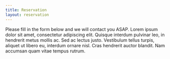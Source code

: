 ```yaml
---
title: Reservation
layout: reservation
---
```


Please fill in the form below and we will contact you ASAP. Lorem ipsum dolor sit amet, consectetur adipiscing elit. Quisque interdum pulvinar leo, in hendrerit metus mollis ac. Sed ac lectus justo. Vestibulum tellus turpis, aliquet ut libero eu, interdum ornare nisl. Cras hendrerit auctor blandit. Nam accumsan quam vitae tempus rutrum. 